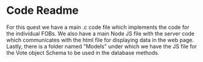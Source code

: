 # Code Readme

For this quest we have a main .c code file which implements the code for the individual FOBs. We also have a main Node JS file with the server code which communicates with the html file for displaying data in the web page. Lastly, there is a folder named "Models" under which we have the JS file for the Vote object Schema to be used in the database methods. 
